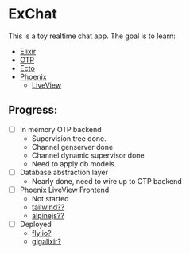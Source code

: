 # ExChat

This is a toy realtime chat app. The goal is to learn:

- [Elixir](https://elixir-lang.org/)
- [OTP](https://dev.to/lgdev07/elixir-otp-basics-with-project-example-19hg)
- [Ecto](https://hexdocs.pm/ecto/Ecto.html)
- [Phoenix](https://www.phoenixframework.org/)
  - [LiveView](https://hexdocs.pm/phoenix_live_view/Phoenix.LiveView.html)

## Progress:

- [ ] In memory OTP backend
  - Supervision tree done.
  - Channel genserver done
  - Channel dynamic supervisor done
  - Need to apply db models.
- [ ] Database abstraction layer
  - Nearly done, need to wire up to OTP backend
- [ ] Phoenix LiveView Frontend
  - Not started
  - [tailwind??](https://tailwindcss.com/)
  - [alpinejs??](https://alpinejs.dev/)
- [ ] Deployed
  - [fly.io?](https://fly.io/)
  - [gigalixir?](https://www.gigalixir.com/)
